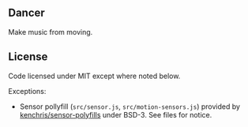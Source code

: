 ## Dancer

Make music from moving.

## License

Code licensed under MIT except where noted below.

Exceptions:
 - Sensor pollyfill (`src/sensor.js`, `src/motion-sensors.js`) provided
   by [kenchris/sensor-polyfills] under BSD-3. See files for notice.

[kenchris/sensor-polyfills]: https://github.com/kenchris/sensor-polyfills

